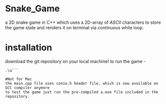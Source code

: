 # Snake_Game
a 2D snake game in C++ which uses a 2D-array of _ASCII_ characters to store the game state and 
renders it on terminal via continuous while loop.

# installation 
download the git repository on your local machine! to run the game -
```g++ main.cpp
.\a```

#Not for Mac
the main.cpp file uses conio.h header file, which is now available on GCC compiler anymore
to test the game just run the pre-compiled a.exe file included in the repository.
